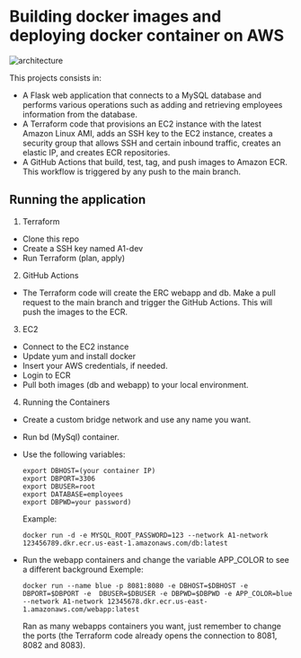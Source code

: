 # Building docker images and deploying docker container on AWS

![architecture](https://user-images.githubusercontent.com/44845754/218274105-fb48c2d9-f04d-4258-87e2-c3db0eafa0ac.png)


This projects consists in:
- A Flask web application that connects to a MySQL database and performs various operations such as adding and retrieving employees information from the database. 
- A Terraform code that provisions an EC2 instance with the latest Amazon Linux AMI, adds an SSH key to the EC2 instance, creates a security group that allows SSH and certain inbound traffic, creates an elastic IP, and creates ECR repositories.
- A GitHub Actions that build, test, tag, and push images to Amazon ECR. This workflow is triggered by any push to the main branch. 


## Running the application 

1. Terraform
- Clone this repo
- Create a SSH key named A1-dev
- Run Terraform (plan, apply)

2. GitHub Actions
- The Terraform code will create the ERC webapp and db. Make a pull request to the main branch and trigger the GitHub Actions. This will push the images to the ECR.

3. EC2
- Connect to the EC2 instance
- Update yum and install docker
- Insert your AWS credentials, if needed.
- Login to ECR
- Pull both images (db and webapp) to your local environment. 

4. Running the Containers
- Create a custom bridge network and use any name you want.
- Run bd (MySql) container.
- Use the following variables:
  ```
  export DBHOST=(your container IP)
  export DBPORT=3306
  export DBUSER=root
  export DATABASE=employees
  export DBPWD=your password)
  ```
  Example:
  ```
  docker run -d -e MYSQL_ROOT_PASSWORD=123 --network A1-network 123456789.dkr.ecr.us-east-1.amazonaws.com/db:latest         
  ```
- Run the webapp containers and change the variable APP_COLOR to see a different background
  Exemple:
  ```
  docker run --name blue -p 8081:8080 -e DBHOST=$DBHOST -e DBPORT=$DBPORT -e  DBUSER=$DBUSER -e DBPWD=$DBPWD -e APP_COLOR=blue --network A1-network 12345678.dkr.ecr.us-east-1.amazonaws.com/webapp:latest
  ```
  
  Ran as many webapps containers you want, just remember to change the ports (the Terraform code already opens the connection to 8081, 8082 and 8083).

